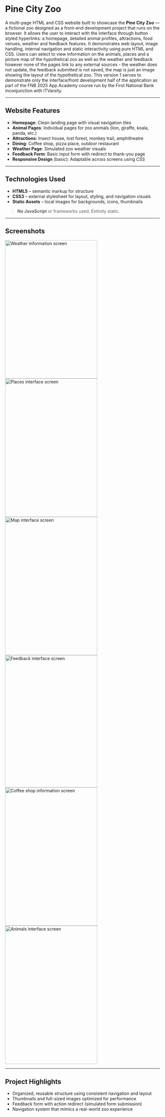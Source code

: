 # Pine City Zoo 

A multi-page HTML and CSS website built to showcase the **Pine City Zoo** — a fictional zoo designed as a front-end development project that runs on the browser. It allows the user to interact with the interface through button styled hyperlinks: a homepage, detailed animal profiles, attractions, food venues, weather and feedback features. It demonstrates web layout, image handling, internal navigation and static interactivity using pure HTML and CSS. Users can select to view information on the animals, places and a picture map of the hypothetical zoo as well as the weather and feedback however none of the pages link to any external sources - the weather does not update, the feedback submitted is not saved, the map is just an image showing the layout of the hypothetical zoo. This version 1 serves to demonstrate only the interface/front development half of the application as part of the FNB 2025 App Academy course run by the First National Bank inconjunction with ITVarsity. 

---

## Website Features

-  **Homepage**: Clean landing page with visual navigation tiles
-  **Animal Pages**: Individual pages for zoo animals (lion, giraffe, koala, panda, etc.)
-  **Attractions**: Insect house, lost forest, monkey trail, amphitheatre
-  **Dining**: Coffee shop, pizza place, outdoor restaurant
-  **Weather Page**: Simulated zoo weather visuals
-  **Feedback Form**: Basic input form with redirect to thank-you page
-  **Responsive Design** (basic): Adaptable across screens using CSS

---

## Technologies Used

- **HTML5** – semantic markup for structure
- **CSS3** – external stylesheet for layout, styling, and navigation visuals
- **Static Assets** – local images for backgrounds, icons, thumbnails

> **No JavaScript** or frameworks used. Entirely static.

---

## Screenshots

<p float="left">
  
</p>

<img width="300" height="450" alt="Weather information screen" src="https://github.com/user-attachments/assets/22a2b582-4f17-4cce-a05c-d5f35bb1a16d" />
<img width="300" height="450" alt="Places interface screen" src="https://github.com/user-attachments/assets/11440ce2-4dc0-48a0-bafe-7cf612e80325" />
<img width="300" height="450" alt="Map interface screen" src="https://github.com/user-attachments/assets/0a643325-d900-468b-94bb-91ffdfa6a8ad" />
<img width="300" height="430" alt="Feedback interface screen" src="https://github.com/user-attachments/assets/dea3eb7e-afbe-4932-872d-a9193d285e88" />
<img width="300" height="450" alt="Coffee shop information screen" src="https://github.com/user-attachments/assets/29ffb55b-fb1b-4725-abb3-63dbe6242d87" />
<img width="300" height="450" alt="Animals interface screen" src="https://github.com/user-attachments/assets/13acfb78-4113-4432-a479-c7144d67bace" />

---

## Project Highlights

- Organized, reusable structure using consistent navigation and layout
- Thumbnails and full-sized images optimized for performance
- Feedback form with action redirect (simulated form submission)
- Navigation system that mimics a real-world zoo experience


